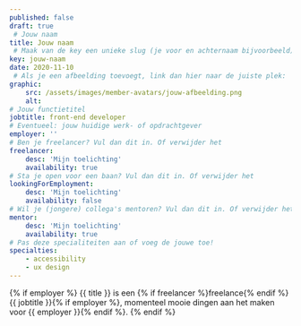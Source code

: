 ```yaml
---
published: false
draft: true
 # Jouw naam
title: Jouw naam
 # Maak van de key een unieke slug (je voor en achternaam bijvoorbeeld). Hiermee wordt de Nederlandse aan de Engelse versie van deze pagina gekoppeld.
key: jouw-naam
date: 2020-11-10
 # Als je een afbeelding toevoegt, link dan hier naar de juiste plek:
graphic:
    src: /assets/images/member-avatars/jouw-afbeelding.png
    alt:
# Jouw functietitel
jobtitle: front-end developer
# Eventueel: jouw huidige werk- of opdrachtgever
employer: ''
# Ben je freelancer? Vul dan dit in. Of verwijder het
freelancer: 
    desc: 'Mijn toelichting'
    availability: true
# Sta je open voor een baan? Vul dan dit in. Of verwijder het
lookingForEmployment: 
    desc: 'Mijn toelichting'
    availability: false
# Wil je (jongere) collega's mentoren? Vul dan dit in. Of verwijder het
mentor: 
    desc: 'Mijn toelichting'
    availability: true
# Pas deze specialiteiten aan of voeg de jouwe toe!
specialties:
    - accessibility
    - ux design
---
```


{% if employer %}
{{ title }} is een {% if freelancer %}freelance{% endif %} {{ jobtitle }}{% if employer %}, momenteel mooie dingen aan het maken voor {{ employer }}{% endif %}.
{% endif %}
